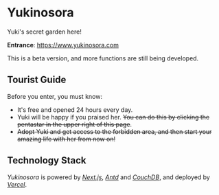 # Yukinosora
Yuki's secret garden here!

**Entrance**: https://www.yukinosora.com

This is a beta version, and more functions are still being developed.

## Tourist Guide
Before you enter, you must know:
- It's free and opened 24 hours every day.
- Yuki will be happy if you praised her. ~~You can do this by clicking the pentastar in the upper right of this page~~.
- ~~Adopt Yuki and get access to the forbidden area, and then start your amazing life with her from now on!~~

## Technology Stack
*Yukinosora* is powered by *[Next.js](https://nextjs.org)*, *[Antd](https://ant.design)* and *[CouchDB](http://couchdb.apache.org)*, and deployed by *[Vercel](https://vercel.com)*.
